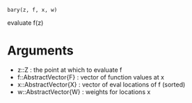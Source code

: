 ```
bary(z, f, x, w)
```

evaluate f(z)

# Arguments

  * z::Z                 : the point at which to evaluate f
  * f::AbstractVector{F} : vector of function values at x
  * x::AbstractVector{X} : vector of eval locations of f (sorted)
  * w::AbstractVector{W} : weights for locations x
